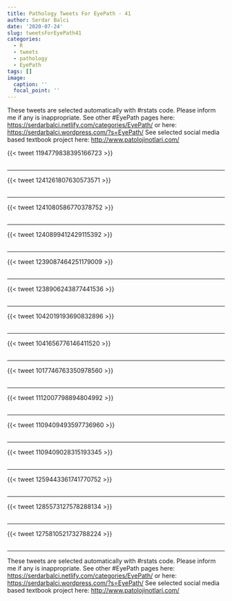 ```yaml
---
title: Pathology Tweets For EyePath - 41
author: Serdar Balci
date: '2020-07-24'
slug: tweetsForEyePath41
categories:
  - R
  - tweets
  - pathology
  - EyePath
tags: []
image:
  caption: ''
  focal_point: ''
---
```



These tweets are selected automatically with #rstats code. Please inform me if any is inappropriate.
See other #EyePath pages here: https://serdarbalci.netlify.com/categories/EyePath/  or here: https://serdarbalci.wordpress.com/?s=EyePath/ 
See selected social media based textbook project here: http://www.patolojinotlari.com/

{{< tweet 1194779838395166723 >}}
<br>
<br>
<hr>
{{< tweet 1241261807630573571 >}}
<br>
<br>
<hr>
{{< tweet 1241080586770378752 >}}
<br>
<br>
<hr>
{{< tweet 1240899412429115392 >}}
<br>
<br>
<hr>
{{< tweet 1239087464251179009 >}}
<br>
<br>
<hr>
{{< tweet 1238906243877441536 >}}
<br>
<br>
<hr>
{{< tweet 1042019193690832896 >}}
<br>
<br>
<hr>
{{< tweet 1041656776146411520 >}}
<br>
<br>
<hr>
{{< tweet 1017746763350978560 >}}
<br>
<br>
<hr>
{{< tweet 1112007798894804992 >}}
<br>
<br>
<hr>
{{< tweet 1109409493597736960 >}}
<br>
<br>
<hr>
{{< tweet 1109409028315193345 >}}
<br>
<br>
<hr>
{{< tweet 1259443361741770752 >}}
<br>
<br>
<hr>
{{< tweet 1285573127578288134 >}}
<br>
<br>
<hr>
{{< tweet 1275810521732788224 >}}
<br>
<br>
<hr>


These tweets are selected automatically with #rstats code. Please inform me if any is inappropriate.
See other #EyePath pages here: https://serdarbalci.netlify.com/categories/EyePath/  or here: https://serdarbalci.wordpress.com/?s=EyePath/ 
See selected social media based textbook project here: http://www.patolojinotlari.com/
